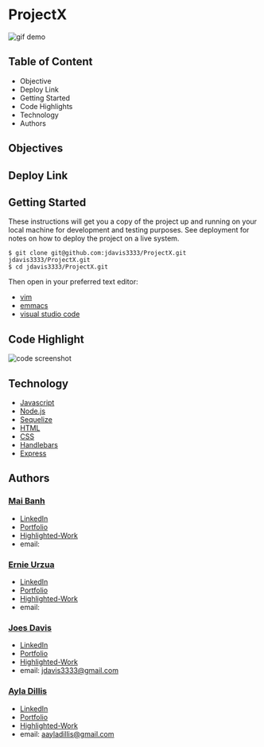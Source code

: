 # ProjectX

![gif demo]()

## Table of Content
- Objective
- Deploy Link
- Getting Started
- Code Highlights
- Technology
- Authors

## Objectives


## Deploy Link



## Getting Started
These instructions will get you a copy of the project up and running on your local machine for development and testing purposes. See deployment for notes on how to deploy the project on a live system.

```
$ git clone git@github.com:jdavis3333/ProjectX.git
jdavis3333/ProjectX.git
$ cd jdavis3333/ProjectX.git
```
Then open in your preferred text editor:
- [vim](https://www.vim.org/) 
- [emmacs](https://www.gnu.org/software/emacs/)
- [visual studio code](https://code.visualstudio.com/) 

## Code Highlight


![code screenshot]()


## Technology
* [Javascript](https://developer.mozilla.org/en-US/docs/Web/JavaScrip)
* [Node.js](https://node.js.org/)
* [Sequelize](https://sequelize.org/)
* [HTML](https://en.wikipedia.org/wiki/HTML5)
* [CSS](https://www.w3.org/Style/CSS/Overview.en.html)
* [Handlebars](https://handlebarsjs.com/)
* [Express](https://expressjs.com/)


## Authors 
### [Mai Banh](https://github.com/mtbanh)
- [LinkedIn]( )
- [Portfolio]( )
- [Highlighted-Work]( )
- email: 

### [Ernie Urzua](https://github.com/ErnestUrzua)
- [LinkedIn]()
- [Portfolio]( )
- [Highlighted-Work]( )
- email: 

### [Joes Davis](https://github.com/jdavis3333)
- [LinkedIn]( )
- [Portfolio]( )
- [Highlighted-Work]( )
- email: jdavis3333@gmail.com

### [Ayla Dillis](https://github.com/ayladillis)
- [LinkedIn](https://www.linkedin.com/in/ayladillis/)
- [Portfolio](https://ayladillis.github.io/ayladillis_portfolio/)
- [Highlighted-Work](https://ayladillis.github.io/Coding-Bootcamp-Project-1-Zillow-Maps-API-AD/)
- email: aayladillis@gmail.com